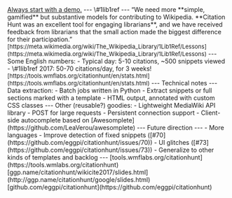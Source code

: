 <!-- pandoc -i slides.md -t revealjs -s -o slides.html -V theme:white --!>

<a href="https://tools.wmflabs.org/citationhunt" data-preview-link>Always start with a demo.</a>

---

\#1lib1ref

---

“We need more **simple, gamified** but substantive models for contributing to
Wikipedia. **Citation Hunt was an excellent tool for engaging librarians**, and
we have received feedback from librarians that the small action made the biggest
difference for their participation.”

<span style="font-size: small">[https://meta.wikimedia.org/wiki/The_Wikipedia_Library/1Lib1Ref/Lessons](https://meta.wikimedia.org/wiki/The_Wikipedia_Library/1Lib1Ref/Lessons)</span>

---

Some English numbers:

- Typical day: 5-10 citations, ~500 snippets viewed
- \#1lib1ref 2017: 50-70 citations/day, for 3 weeks!

<span style="font-size: small">[https://tools.wmflabs.org/citationhunt/en/stats.html](https://tools.wmflabs.org/citationhunt/en/stats.html)</span>

---

Technical notes

---

Data extraction:

- Batch jobs written in Python

- Extract snippets or full sections marked with a template

- HTML output, annotated with custom CSS classes

---

Other (reusable?) goodies:

- Lightweight MediaWiki API library
    - POST for large requests
    - Persistent connection support

- Client-side autocomplete based on [Awesomplete](https://github.com/LeaVerou/awesomplete)

---

Future direction

---

- More languages

- Improve detection of fixed snippets ([#70](https://github.com/eggpi/citationhunt/issues/70))

- UI glitches ([#73](https://github.com/eggpi/citationhunt/issues/73))

- Generalize to other kinds of templates and backlog

---

[tools.wmflabs.org/citationhunt](https://tools.wmlabs.org/citationhunt)

[ggp.name/citationhunt/wikicite2017/slides.html](http://ggp.name/citationhunt/google/slides.html)

[github.com/eggpi/citationhunt](https://github.com/eggpi/citationhunt)
